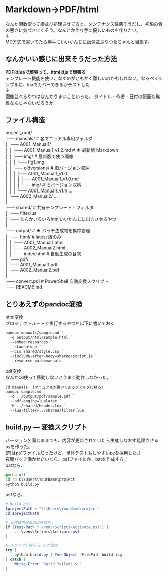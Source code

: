 # Markdown→PDF/html
なんか関数使って横並び処理させてると、メンテナンス性悪そうだし、初稿の質の悪さに気づきにくそう。なんとか作り手に優しいものを作りたい。  
↓  
MD方式で書いてたら勝手にいいかんじに画像並ぶやつをちゃんと目指す。

## なんかいい感じに出来そうだった方法
**PDFはluaで頑張って、htmlはjsで頑張る**   
テンプレート機能を使いこなすのがともかく難しいのかもしれない。なるべくシンプルに、luaでカバーできるかテストした  
↓  
画像並べるやつはなんかうまいこといった。
タイトル・作者・日付の配置も無難なんじゃないだろうか

## ファイル構造
project_root/  
├── manuals/ # 各マニュアル専用フォルダ  
│ ├── A001_Manual1/  
│ │ ├── A001_Manual1_v1.2.md # ★ 最新版 Markdown  
│ │ ├── img/ # 最新版で使う画像  
│ │ │ └── fig1.png  
│ │ └── oldversions/ # 旧バージョン収納  
│ │ │ ├── A001_Manual1_v1.0  
│ │ │ │ ├── A001_Manual1_v1.0.md  
│ │ │ │ └── img/ # 旧バージョン収納  
│ │ │ └── A001_Manual1_v1.1/ ...  
│ └── A002_Manual2/ ...  
│  
├── shared/ # 共有テンプレート・フィルタ  
│ ├── filter.lua  
│ └── なんかいろいろhtmlいいかんじに出力させるやつ  
│  
├── output/ # ★ バッチ生成物を集中管理  
│ ├── html/ # latest 版のみ  
│ │ ├── A001_Manual1.html  
│ │ ├── A002_Manual2.html  
│ │ └── index.html # 自動生成の目次  
│ └── pdf/  
│ ├── A001_Manual1.pdf  
│ └── A002_Manual2.pdf  
│  
├── convert.ps1 # PowerShell 自動変換スクリプト  
└── README.md  

## とりあえずのpandoc変換

html変換  
プロジェクトルートで実行するやつを以下に書いておく
```txt
pandoc manuals/sample.md `
  -o output/html/sample.html `
  --embed-resources `
  --standalone `
  --css shared/style.css `
  --include-after-body=shared/script.js `
  --resource-path=manuals
```

pdf変換  
なんかcd使って移動しないとうまく動作しなかった。
```txt
cd manuals  (マニュアルが置いてあるフォルダに移る)
pandoc sample.md `  
  -o ../output/pdf/sample.pdf `  
  --pdf-engine=lualatex `  
  -H ../shared/header.tex `  
  --lua-filter=../shared/filter.lua
```

##  build.py ― 変換スクリプト
バージョン名同じままでも、内容が更新されていたら生成しなおす処理させるpyを作った。  
(前はps1ファイルだったけど、単体テストもしやすいpyを採用した。)  
夜間バッチ働かせたいなら、ps1ファイルか、batを作成する。  
batなら、  
```bat
@echo off
cd /d C:\Users\YourName\project
python build.py
```
ps1なら、
```ps1
# build.ps1
$projectPath = "C:\Users\YourName\project"
cd $projectPath

# 仮想環境があれば有効化
if (Test-Path ".\venv\Scripts\Activate.ps1") {
    . .\venv\Scripts\Activate.ps1
}

# スクリプト実行 & ログ出力
try {
    python build.py | Tee-Object -FilePath build.log
} catch {
    Write-Error "Build failed: $_"
}
```
